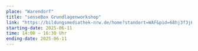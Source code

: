 ```yaml
---
place: "Warendorf"
title: "senseBox Grundlagenworkshop"
link: "https://bildungsmediathek-nrw.de/home?standort=WAF&pid=68hj3f3j63iaju95evafa32b92#5a75d4607dedc221553a2da15df94241"
starting-date: 2025-06-11
time: 14:00 – 16:30 Uhr
ending-date: 2025-06-11
---
```

